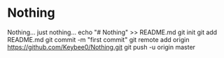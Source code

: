# Nothing
Nothing... just nothing...
echo "# Nothing" >> README.md
git init
git add README.md
git commit -m "first commit"
git remote add origin https://github.com/Keybee0/Nothing.git
git push -u origin master

